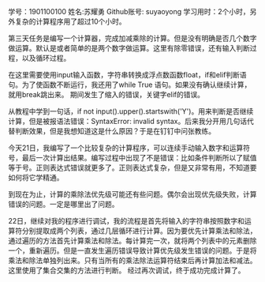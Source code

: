 ﻿学号：1901100100
姓名:苏耀勇
Github账号: suyaoyong
学习用时：2个小时，另外复杂的计算程序用了超过10个小时。

第三天任务是编写一个计算器，完成加减乘除的计算。但是没有明确是否几个数字做运算。默认是或者简单的是两个数字做运算。这里有除零错误，还有输入判断过程，以及循环过程。

在这里需要使用input输入函数，字符串转换成浮点数函数float，if和elif判断语句。为了使函数不断运行，我还用了while True 语句。如果没有确认继续计算，就用break跳出来。
期间发生了缩入的错误，关键字elif的错误。

从教程中学到一句话，if not input().upper().startswith('Y')。用来判断是否继续计算，但是被报语法错误：SyntaxError: invalid syntax。后来我分开用几句话代替判断效果，但是我想知道这是什么原因？于是在钉钉中问张教练。

今天21日，我编写了一个比较复杂的计算程序，可以连续手动输入数字和运算符号，最后一次计算出结果。编写过程中出现了不是错误：比如条件判断所以了赋值等于号。正则表达式错误就更多了。正则表达式复杂，但是又非常有用，不知道要如何将它学精通。

到现在为止，计算的乘除法优先级可能还有些问题。偶尔会出现优先级失败，计算错误的问题。一定是哪里出了问题。

22日，继续对我的程序进行调试，我的流程是首先将输入的字符串按照数字和运算符分别提取成两个列表，通过几层循环进行计算。因为要优先计算乘法和除法，通过遍历的方法首先计算乘法和除法。每计算完一次，就将两个列表中的元素删除一个，重新遍历。但是一直发生遍历错误导致计算优先级发生错误的问题。于是将乘法和除法单独列出来。只有当所有的乘法除法运算符结束后再计算加法和减法。
这里使用了集合交集的方法进行判断。
经过再次调试，终于成功完成计算了。
